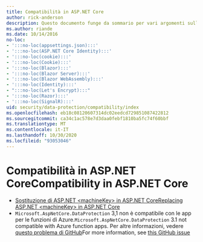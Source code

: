 ```yaml
---
title: Compatibilità in ASP.NET Core
author: rick-anderson
description: Questo documento funge da sommario per vari argomenti sulla compatibilità della protezione dati di ASP.NET Core.
ms.author: riande
ms.date: 10/14/2016
no-loc:
- ':::no-loc(appsettings.json):::'
- ':::no-loc(ASP.NET Core Identity):::'
- ':::no-loc(cookie):::'
- ':::no-loc(Cookie):::'
- ':::no-loc(Blazor):::'
- ':::no-loc(Blazor Server):::'
- ':::no-loc(Blazor WebAssembly):::'
- ':::no-loc(Identity):::'
- ":::no-loc(Let's Encrypt):::"
- ':::no-loc(Razor):::'
- ':::no-loc(SignalR):::'
uid: security/data-protection/compatibility/index
ms.openlocfilehash: eb18c08120607314dc02eedcd729851087422812
ms.sourcegitcommit: ca34c1ac578e7d3daa0febf1810ba5fc74f60bbf
ms.translationtype: MT
ms.contentlocale: it-IT
ms.lasthandoff: 10/30/2020
ms.locfileid: "93053046"
---
```

# <a name="compatibility-in-aspnet-core"></a><span data-ttu-id="4d44f-103">Compatibilità in ASP.NET Core</span><span class="sxs-lookup"><span data-stu-id="4d44f-103">Compatibility in ASP.NET Core</span></span>

* [<span data-ttu-id="4d44f-104">Sostituzione di ASP.NET \<machineKey> in ASP.NET Core</span><span class="sxs-lookup"><span data-stu-id="4d44f-104">Replacing ASP.NET \<machineKey> in ASP.NET Core</span></span>](xref:security/data-protection/compatibility/replacing-machinekey)
* <span data-ttu-id="4d44f-105">`Microsoft.AspNetCore.DataProtection` 3,1 non è compatibile con le app per le funzioni di Azure.</span><span class="sxs-lookup"><span data-stu-id="4d44f-105">`Microsoft.AspNetCore.DataProtection` 3.1 not compatible with Azure function apps.</span></span> <span data-ttu-id="4d44f-106">Per altre informazioni, vedere [questo problema di GitHub](https://github.com/Azure/azure-functions-host/issues/5447)</span><span class="sxs-lookup"><span data-stu-id="4d44f-106">For more information, see [this GitHub issue](https://github.com/Azure/azure-functions-host/issues/5447)</span></span>

